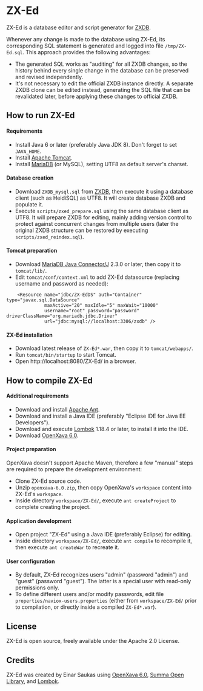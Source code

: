 # ZX-Ed

ZX-Ed is a database editor and script generator for [ZXDB](https://github.com/zxdb/ZXDB).

Whenever any change is made to the database using ZX-Ed, its corresponding SQL statement is generated and logged into file `/tmp/ZX-Ed.sql`. This approach provides the following advantages:

* The generated SQL works as "auditing" for all ZXDB changes, so the history behind every single change in the database can be preserved and revised independently.
* It's not necessary to edit the official ZXDB instance directly. A separate ZXDB clone can be edited instead, generating the SQL file that can be revalidated later, before applying these changes to official ZXDB.


## How to run ZX-Ed

#### Requirements

* Install Java 6 or later (preferably Java JDK 8). Don't forget to set `JAVA_HOME`.
* Install [Apache Tomcat](https://tomcat.apache.org/).
* Install [MariaDB](https://downloads.mariadb.org/) (or MySQL), setting UTF8 as default server's charset.


#### Database creation

* Download `ZXDB_mysql.sql` from [ZXDB](https://github.com/zxdb/ZXDB), then execute it using a database client (such as HeidiSQL) as UTF8. It will create database ZXDB and populate it.
* Execute `scripts/zxed_prepare.sql` using the same database client as UTF8. It will prepare ZXDB for editing, mainly adding version control to protect against concurrent changes from multiple users (later the original ZXDB structure can be restored by executing `scripts/zxed_reindex.sql`).


#### Tomcat preparation

* Download [MariaDB Java Connector/J](https://downloads.mariadb.org/) 2.3.0 or later, then copy it to `tomcat/lib/`.
* Edit `tomcat/conf/context.xml` to add ZX-Ed datasource (replacing username and password as needed):
```
    <Resource name="jdbc/ZX-EdDS" auth="Container" type="javax.sql.DataSource"
              maxActive="20" maxIdle="5" maxWait="10000"
              username="root" password="password" driverClassName="org.mariadb.jdbc.Driver"
              url="jdbc:mysql://localhost:3306/zxdb" />
```


#### ZX-Ed installation

* Download latest release of `ZX-Ed*.war`, then copy it to `tomcat/webapps/`.
* Run `tomcat/bin/startup` to start Tomcat.
* Open http://localhost:8080/ZX-Ed/ in a browser.


## How to compile ZX-Ed

#### Additional requirements

* Download and install [Apache Ant](https://ant.apache.org/).
* Download and install a Java IDE (preferably "Eclipse IDE for Java EE Developers").
* Download and execute [Lombok](https://projectlombok.org/) 1.18.4 or later, to install it into the IDE.
* Download [OpenXava 6.0](https://sourceforge.net/projects/openxava/).


#### Project preparation

OpenXava doesn't support Apache Maven, therefore a few "manual" steps are required to prepare the development environment:

* Clone ZX-Ed source code.
* Unzip `openxava-6.0.zip`, then copy OpenXava's `workspace` content into ZX-Ed's `workspace`.
* Inside directory `workspace/ZX-Ed/`, execute `ant createProject` to complete creating the project.


#### Application development

* Open project "ZX-Ed" using a Java IDE (preferably Eclipse) for editing.
* Inside directory `workspace/ZX-Ed/`, execute `ant compile` to recompile it, then execute `ant createWar` to recreate it.


#### User configuration

* By default, ZX-Ed recognizes users "admin" (password "admin") and "guest" (password "guest"). The latter is a special user with read-only permissions only.
* To define different users and/or modify passwords, edit file `properties/naviox-users.properties` (either from `workspace/ZX-Ed/` prior to compilation, or directly inside a compiled `ZX-Ed*.war`).


## License

ZX-Ed is open source, freely available under the Apache 2.0 License.


## Credits

ZX-Ed was created by Einar Saukas using [OpenXava 6.0](https://sourceforge.net/projects/openxava/), [Summa Open Library](http://summabr.github.io/sol/), and [Lombok](https://projectlombok.org/).
